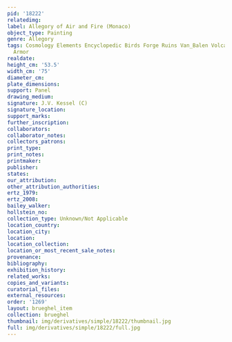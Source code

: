 ```yaml
---
pid: '18222'
relatedimg: 
label: Allegory of Air and Fire (Monaco)
object_type: Painting
genre: Allegory
tags: Cosmology Elements Encyclopedic Birds Forge Ruins Van_Balen Volcano Nude Landscape
  Armor
realdate: 
height_cm: '53.5'
width_cm: '75'
diameter_cm: 
plate_dimensions: 
support: Panel
drawing_medium: 
signature: J.V. Kessel (C)
signature_location: 
support_marks: 
further_inscription: 
collaborators: 
collaborator_notes: 
collectors_patrons: 
print_type: 
print_notes: 
printmaker: 
publisher: 
states: 
our_attribution: 
other_attribution_authorities: 
ertz_1979: 
ertz_2008: 
bailey_walker: 
hollstein_no: 
collection_type: Unknown/Not Applicable
location_country: 
location_city: 
location: 
location_collection: 
location_or_most_recent_sale_notes: 
provenance: 
bibliography: 
exhibition_history: 
related_works: 
copies_and_variants: 
curatorial_files: 
external_resources: 
order: '1269'
layout: brueghel_item
collection: brueghel
thumbnail: img/derivatives/simple/18222/thumbnail.jpg
full: img/derivatives/simple/18222/full.jpg
---
```

